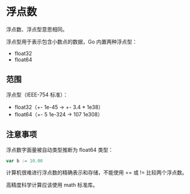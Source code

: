 # 浮点数

浮点数、浮点型意思相同。

浮点型用于表示包含小数点的数据，Go 内置两种浮点型：

- float32
- float64

## 范围

浮点型（IEEE-754 标准）：

- float32（+- 1e-45 -> +- 3.4 \* 1e38）
- float64（+- 5 1e-324 -> 107 1e308）

## 注意事项

浮点数字面量被自动类型推断为 float64 类型：

```go
var b := 10.00
```

计算机很难进行浮点数的精确表示和存储，不能使用 == 或 != 比较两个浮点数。

高精度科学计算应该使用 math 标准库。
